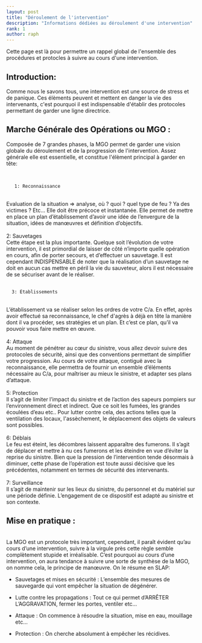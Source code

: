 ```yaml
---
layout: post
title: "Déroulement de l'intervention"
description: "Informations dédiées au déroulement d'une intervention"
rank: 1
author: raph
---
```


Cette page est là pour permettre un rappel global de l'ensemble des procédures et protocles à suivre au cours d'une intervention.

## Introduction:

Comme nous le savons tous, une intervention est une source de stress et de panique. Ces élèments peuvent et mettent en danger la vie des intervenants, c'est pourquoi il est indispensable d'établir des protocoles permettant de garder une ligne directrice.

## Marche Générale des Opérations ou MGO :

Composée de 7 grandes phases, la MGO permet de garder une vision globale du déroulement et de la progression de l'intervention. Assez générale elle est essentielle, et constitue l'élèment principal à garder en tête: 

<br>

       1: Reconnaissance
<br>
Evaluation de la situation ⇒ analyse, où ? quoi ? quel type de feu ? Ya des victimes ? Etc…  Elle doit être précoce et instantanée. Elle permet de mettre en place un plan d’établissement d’avoir une idée de l’envergure de la situation, idées de manœuvres et définition d’objectifs.
<br>
<br>
       2: Sauvetages
<br>
Cette étape est la plus importante. Quelque soit l’évolution de votre intervention, il est primordial de laisser de côté n’importe quelle opération en cours, afin de porter secours, et d’effectuer un sauvetage. Il est cependant INDISPENSABLE de noter que la réalisation d’un sauvetage ne doit en aucun cas mettre en péril la vie du sauveteur, alors il est nécessaire de se sécuriser avant de le réaliser.
<br>
<br>

      3: Établissements
 <br>
L’établissement va se réaliser selon les ordres de votre C/a. En effet, après avoir effectué sa reconnaissance, le chef d'agrès à déjà en tête la manière dont il va procéder, ses stratégies et un plan. Et c’est ce plan, qu’il va pouvoir vous faire mettre en œuvre.

<br>
<br>
      4: Attaque
<br>
Au moment de pénétrer au cœur du sinistre, vous allez devoir suivre des protocoles de sécurité, ainsi que des conventions permettant de simplifier votre progression. Au cours de votre attaque, contiguë avec la reconnaissance, elle permettra de fournir un ensemble d’éléments nécessaire au C/a, pour maîtriser au mieux le sinistre, et adapter ses plans d’attaque.
<br>
<br>
      5: Protection
<br>
Il s’agit de limiter l’impact du sinistre et de l’action des sapeurs pompiers sur l’environnement direct et indirect. Que ce soit les fumées, les grandes écoulées d’eau etc.. Pour lutter contre cela, des actions telles que la ventilation des locaux, l'assèchement, le déplacement des objets de valeurs sont possibles.

<br>
<br>
        6: Déblais
<br>
Le feu est éteint, les décombres laissent apparaître des fumerons. Il s’agit de déplacer et mettre à nu ces fumerons et les éteindre en vue d’éviter la reprise du sinistre. Bien que la pression de l’intervention tende désormais à diminuer, cette phase de l’opération est toute aussi décisive que les précédentes, notamment en termes de sécurité des intervenants.
<br>
<br>
      7: Surveillance
<br>
Il s’agit de maintenir sur les lieux du sinistre, du personnel et du matériel sur une période définie. L’engagement de ce dispositif est adapté au sinistre et son contexte.

## Mise en pratique :
<br>
La MGO est un protocole très important, cependant, il paraît évident qu’au cours d’une intervention, suivre à la virgule près cette règle semble complètement stupide et irréalisable. C’est pourquoi au cours d’une intervention, on aura tendance à suivre une sorte de synthèse de la MGO, on nomme cela, le principe de manœuvre. On le résume en SLAP:
<br>

* Sauvetages et mises en sécurité : L’ensemble des mesures de sauvegarde qui vont empêcher la situation de dégénérer.
 
* Lutte contre les propagations : Tout ce qui permet d’ARRÊTER L’AGGRAVATION, fermer les portes, ventiler etc…
 
* Attaque : On commence à résoudre la situation, mise en eau, mouillage etc…
 
* Protection : On cherche absolument à empêcher les récidives.



